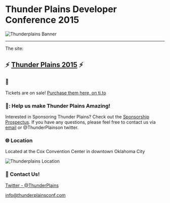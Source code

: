 # Thunder Plains Developer Conference 2015
![Thunderplains Banner](./readme/banner_2015.png)

--------------------------------------------------------------------------------

The site:

## :zap: [Thunder Plains 2015](http://2015.thunderplainsconf.com) :zap:
### :ticket:
Tickets are on sale! [Purchase them here, on ti.to](https://ti.to/techlahoma/thunderplains-2015)

### :sparkling_heart:: Help us make Thunder Plains Amazing!
Interested in Sponsoring Thunder Plains? Check out the [Sponsorship Prospectus](files/ThunderPlainsSponsorshipProspectus2015.pdf). If you have any questions, please feel free to contact us via [email](mailto:info@thunderplainsconf.com) or @ThunderPlainson twitter.

### :globe_with_meridians: Location
Located at the Cox Convention Center in downtown Oklahoma City

![Thunderplains Location](./readme/tp_locale.png)

### :email: Contact Us!
[Twitter - @ThunderPlains](https://twitter.com/thunderplains)

[info@thunderplainsconf.com](mailto:info@thunderplainsconf.com)
